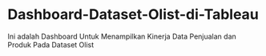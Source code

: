 # Dashboard-Dataset-Olist-di-Tableau
Ini adalah Dashboard Untuk Menampilkan Kinerja Data Penjualan dan Produk Pada Dataset Olist
